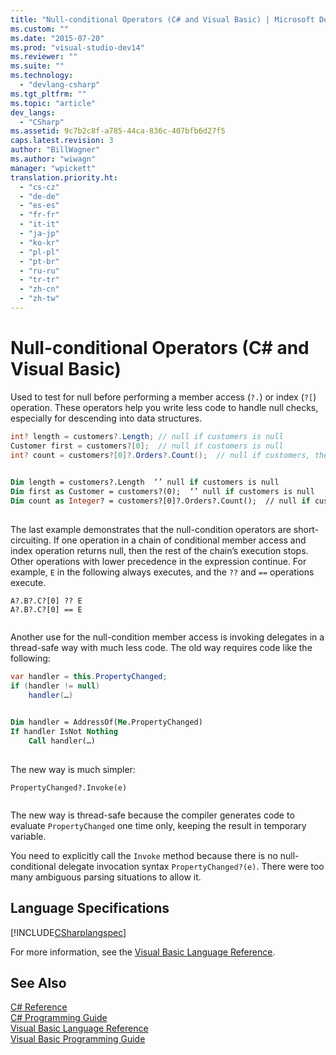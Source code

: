 ```yaml
---
title: "Null-conditional Operators (C# and Visual Basic) | Microsoft Docs"
ms.custom: ""
ms.date: "2015-07-20"
ms.prod: "visual-studio-dev14"
ms.reviewer: ""
ms.suite: ""
ms.technology: 
  - "devlang-csharp"
ms.tgt_pltfrm: ""
ms.topic: "article"
dev_langs: 
  - "CSharp"
ms.assetid: 9c7b2c8f-a785-44ca-836c-407bfb6d27f5
caps.latest.revision: 3
author: "BillWagner"
ms.author: "wiwagn"
manager: "wpickett"
translation.priority.ht: 
  - "cs-cz"
  - "de-de"
  - "es-es"
  - "fr-fr"
  - "it-it"
  - "ja-jp"
  - "ko-kr"
  - "pl-pl"
  - "pt-br"
  - "ru-ru"
  - "tr-tr"
  - "zh-cn"
  - "zh-tw"
---
```

# Null-conditional Operators (C# and Visual Basic)
Used to test for null before performing a member access (`?.`) or index (`?[`) operation.  These operators help you write less code to handle null checks, especially for descending into data structures.  
  
```c#  
int? length = customers?.Length; // null if customers is null   
Customer first = customers?[0];  // null if customers is null  
int? count = customers?[0]?.Orders?.Count();  // null if customers, the first customer, or Orders is null  
  
```  
  
```vb  
Dim length = customers?.Length  ‘’ null if customers is null  
Dim first as Customer = customers?(0);  ‘’ null if customers is null  
Dim count as Integer? = customers?[0]?.Orders?.Count();  // null if customers, the first customer, or Orders is null  
  
```  
  
 The last example demonstrates that the null-condition operators are short-circuiting.  If one operation in a chain of conditional member access and index operation returns null, then the rest of the chain’s execution stops.  Other operations with lower precedence in the expression continue.  For example, `E` in the following always executes, and the `??` and `==` operations execute.  
  
```vb-c#  
A?.B?.C?[0] ?? E  
A?.B?.C?[0] == E  
  
```  
  
 Another use for the null-condition member access is invoking delegates in a thread-safe way with much less code.  The old way requires code like the following:  
  
```c#  
var handler = this.PropertyChanged;  
if (handler != null)  
    handler(…)  
  
```  
  
```vb  
Dim handler = AddressOf(Me.PropertyChanged)  
If handler IsNot Nothing  
    Call handler(…)  
  
```  
  
 The new way is much simpler:  
  
```vb-c#  
PropertyChanged?.Invoke(e)  
  
```  
  
 The new way is thread-safe because the compiler generates code to evaluate `PropertyChanged` one time only, keeping the result in temporary variable.  
  
 You need to explicitly call the `Invoke` method because there is no null-conditional delegate invocation syntax `PropertyChanged?(e)`.  There were too many ambiguous parsing situations to allow it.  
  
## Language Specifications  
 [!INCLUDE[CSharplangspec](../../../csharp/language-reference/keywords/includes/csharplangspec_md.md)]  
  
 For more information, see the [Visual Basic Language Reference](../../../visual-basic/language-reference/index.md).  
  
## See Also  
 [C# Reference](../../../csharp/language-reference/index.md)   
 [C# Programming Guide](../../../csharp/programming-guide/index.md)   
 [Visual Basic Language Reference](../../../visual-basic/language-reference/index.md)   
 [Visual Basic Programming Guide](../../../visual-basic/programming-guide/index.md)